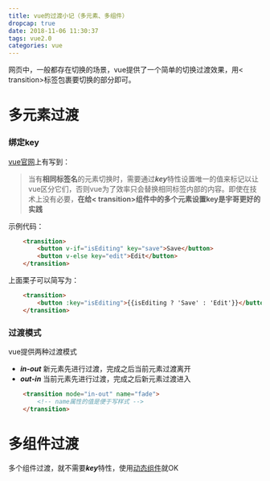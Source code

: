 ```yaml
---
title: vue的过渡小记（多元素、多组件）
dropcap: true
date: 2018-11-06 11:30:37
tags: vue2.0
categories: vue
---
```

网页中，一般都存在切换的场景，vue提供了一个简单的切换过渡效果，用< transition>标签包裹要切换的部分即可。

# **多元素过渡**
### 绑定key
[vue官网](https://cn.vuejs.org/v2/guide/transitions.html#多个元素的过渡)上有写到：
> 当有**相同标签名**的元素切换时，需要通过***key***特性设置唯一的值来标记以让vue区分它们，否则vue为了效率只会替换相同标签内部的内容。即使在技术上没有必要，**在给< transition>组件中的多个元素设置key是宇哥更好的实践**

示例代码：
```html
    <transition>
        <button v-if="isEditing" key="save">Save</button>
        <button v-else key="edit">Edit</button>
    </transition>
```
上面栗子可以简写为：
```html
    <transition>
        <button :key="isEditing">{{isEditing ? 'Save' : 'Edit'}}</button>
    </transition>
```
### 过渡模式
vue提供两种过渡模式
+ ***in-out*** 新元素先进行过渡，完成之后当前元素过渡离开
+ ***out-in*** 当前元素先进行过渡，完成之后新元素过渡进入
```html
    <transition mode="in-out" name="fade">
        <!-- name属性的值是便于写样式 -->
    </transition>
```
# **多组件过渡**
多个组件过渡，就不需要***key***特性，使用[动态组件](https://lijing0906.github.io/post/vueis)就OK